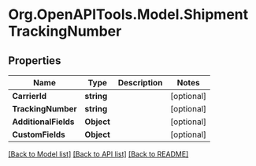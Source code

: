 # Org.OpenAPITools.Model.ShipmentTrackingNumber

## Properties

Name | Type | Description | Notes
------------ | ------------- | ------------- | -------------
**CarrierId** | **string** |  | [optional] 
**TrackingNumber** | **string** |  | [optional] 
**AdditionalFields** | **Object** |  | [optional] 
**CustomFields** | **Object** |  | [optional] 

[[Back to Model list]](../README.md#documentation-for-models) [[Back to API list]](../README.md#documentation-for-api-endpoints) [[Back to README]](../README.md)

